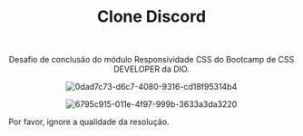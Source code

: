 <h1 align="center"> Clone Discord </h1> 
<br>
<p align="center"> Desafio de conclusão do módulo Responsividade CSS do Bootcamp de CSS DEVELOPER da DIO. </p>

<div align="center"> 

![0dad7c73-d6c7-4080-9316-cd18f95314b4](https://user-images.githubusercontent.com/93132290/216701742-77045b3f-3e51-491c-9d06-633235850827.gif)

![6795c915-011e-4f97-999b-3633a3da3220](https://user-images.githubusercontent.com/93132290/216701818-605d036a-82d9-46e4-a524-0883c18ec7a1.gif)
</div>

<p> Por favor, ignore a qualidade da resolução. </p>

<br>

